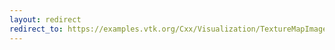 ```yaml
---
layout: redirect
redirect_to: https://examples.vtk.org/Cxx/Visualization/TextureMapImageData/
---
```

